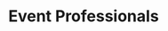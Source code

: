 ---
type: provider
title: Event Professionals
description: Elevate your business and connect with customers
image: "./step2.svg"
---